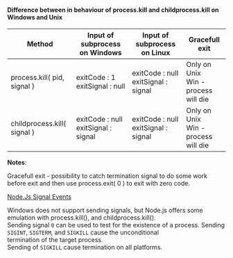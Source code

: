 #### Difference between in behaviour of process.kill and childprocess.kill on Windows and Unix

|           Method            |            Input of subprocess on Windows             |            Input of subprocess on Linux               |            Gracefull exit            |
| --------------------------- | ------------------------------- | ------------------------------- | ------------------------------------ |
| process.kill( pid, signal ) | exitCode : 1<br>exitSignal : null      | exitCode : null<br>exitSignal : signal | Only on Unix<br>Win - process will die |
| childprocess.kill( signal ) | exitCode : null<br>exitSignal : signal | exitCode : null<br>exitSignal : signal | Only on Unix<br>Win - process will die |


**Notes**:

Gracefull exit - possibility to catch termination signal to do some work before exit and then use process.exit( 0 ) to exit with zero code.

[Node.Js Signal Events](https://nodejs.org/api/process.html#process_signal_events)<br>

Windows does not support sending signals, but Node.js offers some emulation with process.kill(), and childprocess.kill().<br>
Sending signal `0` can be used to test for the existence of a process. 
Sending `SIGINT`, `SIGTERM`, and `SIGKILL` cause the unconditional<br>
termination of the target process.<br>
Sending of `SIGKILL` cause termination on all platforms.<br>
